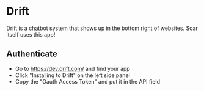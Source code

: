 # Drift
Drift is a chatbot system that shows up in the bottom right of websites. Soar itself uses this app! 

## Authenticate
- Go to https://dev.drift.com/ and find your app
- Click "Installing to Drift" on the left side panel
- Copy the "Oauth Access Token" and put it in the API field
